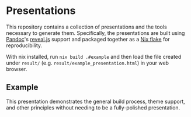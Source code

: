 # Presentations

This repository contains a collection of presentations and the tools necessary to generate them. Specifically, the presentations are built using [Pandoc](https://pandoc.org)'s [reveal.js](https://revealjs.com/) support and packaged together as a [Nix flake](https://nixos.wiki/wiki/Flakes) for reproducibility.

With nix installed, run `nix build .#example` and then load the file created under `result/` (e.g. `result/example_presentation.html`) in your web browser.

## Example

This presentation demonstrates the general build process, theme support, and other principles without needing to be a fully-polished presentation.

